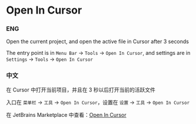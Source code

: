 # Open In Cursor

<!-- Plugin description -->

### ENG

Open the current project, and open the active file in Cursor after 3 seconds

The entry point is in `Menu Bar` -> `Tools` -> `Open In Cursor`, and settings are in `Settings` -> `Tools` -> `Open In Cursor`

### 中文

在 Cursor 中打开当前项目，并且在 3 秒以后打开当前的活跃文件

入口在 `菜单栏` -> `工具` -> `Open In Cursor`，设置在 `设置` -> `工具` -> `Open In Cursor`

在 JetBrains Marketplace 中查看：[Open In Cursor](https://plugins.jetbrains.com/plugin/26206-open-in-cursor)
<!-- Plugin description end -->
